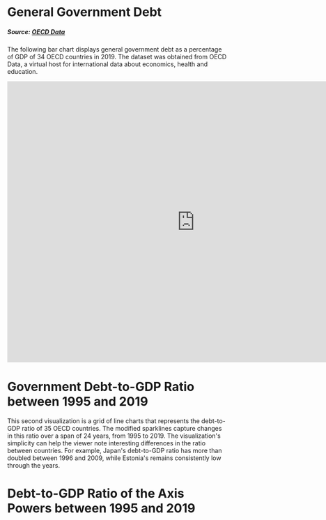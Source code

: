 # General Government Debt
##### Source: [OECD Data](https://data.oecd.org/gga/general-government-debt.htm)
The following bar chart displays general government debt as a percentage of GDP of 34 OECD countries in 2019. The dataset was obtained from OECD Data, a virtual host for international data about economics, health and education. 

<iframe src="https://data.oecd.org/chart/6sqe" width="860" height="645" style="border: 0" mozallowfullscreen="true" webkitallowfullscreen="true" allowfullscreen="true"><a href="https://data.oecd.org/chart/6sqe" target="_blank">OECD Chart: General government debt, Total, % of GDP, Annual, 2019</a></iframe>

# Government Debt-to-GDP Ratio between 1995 and 2019
This second visualization is a grid of line charts that represents the debt-to-GDP ratio of 35 OECD countries. The modified sparklines capture changes in this ratio over a span of 24 years, from 1995 to 2019. The visualization's simplicity can help the viewer note interesting differences in the ratio between countries. For example, Japan's debt-to-GDP ratio has more than doubled between 1996 and 2009, while Estonia's remains consistently low through the years. 
<div class="flourish-embed flourish-chart" data-src="visualisation/7244075"><script src="https://public.flourish.studio/resources/embed.js"></script></div>

# Debt-to-GDP Ratio of the Axis Powers between 1995 and 2019
<div class="flourish-embed flourish-chart" data-src="visualisation/7244491"><script src="https://public.flourish.studio/resources/embed.js"></script></div>
